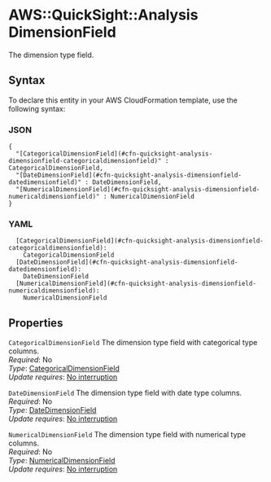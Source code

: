# AWS::QuickSight::Analysis DimensionField<a name="aws-properties-quicksight-analysis-dimensionfield"></a>

The dimension type field\.

## Syntax<a name="aws-properties-quicksight-analysis-dimensionfield-syntax"></a>

To declare this entity in your AWS CloudFormation template, use the following syntax:

### JSON<a name="aws-properties-quicksight-analysis-dimensionfield-syntax.json"></a>

```
{
  "[CategoricalDimensionField](#cfn-quicksight-analysis-dimensionfield-categoricaldimensionfield)" : CategoricalDimensionField,
  "[DateDimensionField](#cfn-quicksight-analysis-dimensionfield-datedimensionfield)" : DateDimensionField,
  "[NumericalDimensionField](#cfn-quicksight-analysis-dimensionfield-numericaldimensionfield)" : NumericalDimensionField
}
```

### YAML<a name="aws-properties-quicksight-analysis-dimensionfield-syntax.yaml"></a>

```
  [CategoricalDimensionField](#cfn-quicksight-analysis-dimensionfield-categoricaldimensionfield):
    CategoricalDimensionField
  [DateDimensionField](#cfn-quicksight-analysis-dimensionfield-datedimensionfield):
    DateDimensionField
  [NumericalDimensionField](#cfn-quicksight-analysis-dimensionfield-numericaldimensionfield):
    NumericalDimensionField
```

## Properties<a name="aws-properties-quicksight-analysis-dimensionfield-properties"></a>

`CategoricalDimensionField` <a name="cfn-quicksight-analysis-dimensionfield-categoricaldimensionfield"></a>
The dimension type field with categorical type columns\.  
_Required_: No  
_Type_: [CategoricalDimensionField](aws-properties-quicksight-analysis-categoricaldimensionfield.md)  
_Update requires_: [No interruption](https://docs.aws.amazon.com/AWSCloudFormation/latest/UserGuide/using-cfn-updating-stacks-update-behaviors.html#update-no-interrupt)

`DateDimensionField` <a name="cfn-quicksight-analysis-dimensionfield-datedimensionfield"></a>
The dimension type field with date type columns\.  
_Required_: No  
_Type_: [DateDimensionField](aws-properties-quicksight-analysis-datedimensionfield.md)  
_Update requires_: [No interruption](https://docs.aws.amazon.com/AWSCloudFormation/latest/UserGuide/using-cfn-updating-stacks-update-behaviors.html#update-no-interrupt)

`NumericalDimensionField` <a name="cfn-quicksight-analysis-dimensionfield-numericaldimensionfield"></a>
The dimension type field with numerical type columns\.  
_Required_: No  
_Type_: [NumericalDimensionField](aws-properties-quicksight-analysis-numericaldimensionfield.md)  
_Update requires_: [No interruption](https://docs.aws.amazon.com/AWSCloudFormation/latest/UserGuide/using-cfn-updating-stacks-update-behaviors.html#update-no-interrupt)
